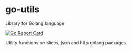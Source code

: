 # go-utils
Library for Golang language

[![Go Report Card](https://goreportcard.com/badge/github.com/joakim-ribier/go-utils)](https://goreportcard.com/report/github.com/joakim-ribier/go-utils)

Utility functions on slices, json and http golang packages.
